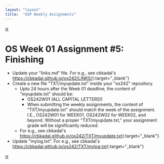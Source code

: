 ```yaml
---
layout: "layout"
title:  "OSP Weekly Assignments"
---
```


[&#x213C;](#idxXXX)<br id="idx000">
# OS Week 01 Assignment #5: Finishing

* Update your "links.md" file. For e.g., see cbkadal's <https://cbkadal.github.io/os242/LINKS/>{:target="_blank"}
* Create a new file "TXT/myupdate.txt" inside your "os242" repository.
  * Upto 24 hours after the Week 01 deadline, the content of "myupdate.txt" should be:
    * OS242W01 (ALL CAPITAL LETTERS!)
    * When submitting the weekly assignments, the content of "TXT/myupdate.txt" should match 
      the week of the assignment. I.E., OS242W01 for WEEK01, OS242W02 for WEEK02, and beyond. 
      Without a proper "TXT/myupdate.txt," your assignment grade will be significantly reduced.
  * For e.g., see cbkadal's <https://cbkadal.github.io/os242/TXT/myupdate.txt>{:target="_blank"}
* Update "mylog.txt". For e.g., see cbkadal's <https://cbkadal.github.io/os242/TXT/mylog.txt>{:target="_blank"}

[&#x213C;](#)<br id="idxXXX">

